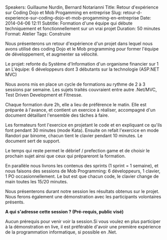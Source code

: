 Speakers: Guillaume Nurdin, Bernard Notarianni
Title: Retour d'expérience sur Coding Dojo et Mob Progamming en entreprise 
Slug: retour-d-experience-sur-coding-dojo-et-mob-progamming-en-entreprise
Date: 2014-04-06 12:11
Subtitle: Formation d'une équipe qui débute techniquement et fonctionnellement sur un vrai projet
Duration: 50 minutes
Format: Atelier
Tags: Construire


Nous présenterons un retour d'expérience d'un projet dans lequel nous avons utilisé des coding Dojo et le Mob programming pour former l'équipe de développement, et augmenter sa vélocité.

Le projet: refonte du Système d'Information d'un organisme financier sur 1 an 
L'équipe: 6 développeurs dont 3 débutants sur la technologie (ASP.NET MVC)

Nous avons mis en place un cycle de formations au rythme de 2 à 3 sessions par semaine. Les sujets traités couvraient entre autre .Net/MVC, Test Driven Development et Fitnesse.

Chaque formation dure 2h, elle a lieu de préférence le matin. Elle est préparée à l'avance, et contient un exercice à réaliser, accompagné d'un document détaillant l'ensemble des tâches à faire.

Les formateurs font l'exercice en projetant le code et en expliquant ce qu'ils font pendant 30 minutes (mode Kata). Ensuite on refait l'exercice en mode Randori par binome, chacun tient le clavier pendant 10 minutes. Le document sert de support.

Le temps qui reste permet le débrief / prefection game et de choisir le prochain sujet ainsi que ceux qui prépareront la formation.

En parallèle nous livrons les contenus des sprints (1 sprint = 1 semaine), et nous faisons des sessions de Mob Programming: 6 développeurs, 1 clavier, 1 PO occasionnellement. Le but est que chacun code, le clavier change de main toutes les 15/20 minutes.

Nous présenterons durant notre session les résultats obtenus sur le projet. Nous ferons également une démonstration avec les participants volontaires présents.

**A qui s'adresse cette session ? (Pré-requis, public visé)**

Aucun prérequis pour venir voir la session.Si vous voulez en plus participer à la démonstration en live, il est préférable d'avoir une première expérience de la programmation informatique, si possible en .Net.

